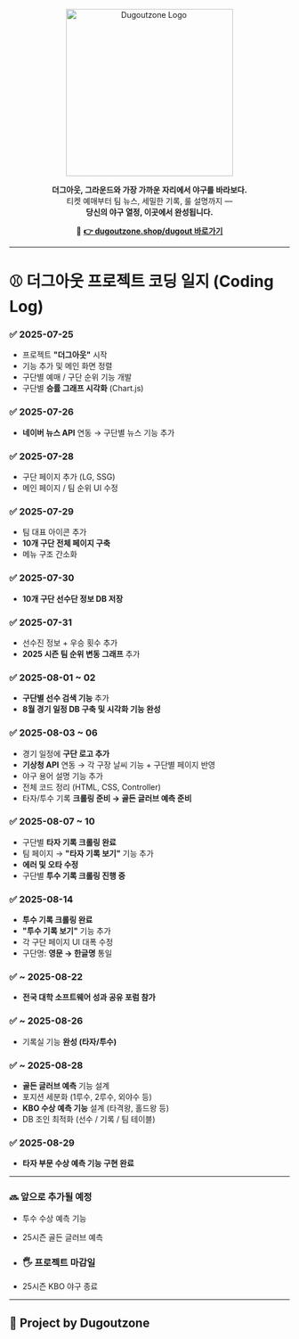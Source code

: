 <p align="center">
  <img src="https://dugoutzone.s3.ap-northeast-2.amazonaws.com/dugoutzonelogo.png" alt="Dugoutzone Logo" width="300"/>
</p>

<p align="center">
  <strong>더그아웃, 그라운드와 가장 가까운 자리에서 야구를 바라보다.</strong><br>
  티켓 예매부터 팀 뉴스, 세밀한 기록, 룰 설명까지 — <br>
  <strong>당신의 야구 열정, 이곳에서 완성됩니다.</strong>
</p>

<p align="center">
  🔗 <a href="http://dugoutzone.shop/dugout" target="_blank"><strong>👉 dugoutzone.shop/dugout 바로가기</strong></a>
</p>

---

# ⚾ 더그아웃 프로젝트 코딩 일지 (Coding Log)

### ✅ 2025-07-25
- 프로젝트 **"더그아웃"** 시작
- 기능 추가 및 메인 화면 정렬
- 구단별 예매 / 구단 순위 기능 개발
- 구단별 **승률 그래프 시각화** (Chart.js)

### ✅ 2025-07-26
- **네이버 뉴스 API** 연동 → 구단별 뉴스 기능 추가

### ✅ 2025-07-28
- 구단 페이지 추가 (LG, SSG)
- 메인 페이지 / 팀 순위 UI 수정

### ✅ 2025-07-29
- 팀 대표 아이콘 추가
- **10개 구단 전체 페이지 구축**
- 메뉴 구조 간소화

### ✅ 2025-07-30
- **10개 구단 선수단 정보 DB 저장**

### ✅ 2025-07-31
- 선수진 정보 + 우승 횟수 추가
- **2025 시즌 팀 순위 변동 그래프** 추가

### ✅ 2025-08-01 ~ 02
- **구단별 선수 검색 기능** 추가
- **8월 경기 일정 DB 구축 및 시각화 기능 완성**

### ✅ 2025-08-03 ~ 06
- 경기 일정에 **구단 로고 추가**
- **기상청 API** 연동 → 각 구장 날씨 기능 + 구단별 페이지 반영
- 야구 용어 설명 기능 추가
- 전체 코드 정리 (HTML, CSS, Controller)
- 타자/투수 기록 **크롤링 준비 → 골든 글러브 예측 준비**

### ✅ 2025-08-07 ~ 10
- 구단별 **타자 기록 크롤링 완료**
- 팀 페이지 → **"타자 기록 보기"** 기능 추가
- **에러 및 오타 수정**
- 구단별 **투수 기록 크롤링 진행 중**

### ✅ 2025-08-14
- **투수 기록 크롤링 완료**
- **"투수 기록 보기"** 기능 추가
- 각 구단 페이지 UI 대폭 수정
- 구단명: **영문 → 한글명** 통일

### ✅ ~ 2025-08-22
- **전국 대학 소프트웨어 성과 공유 포럼 참가**

### ✅ ~ 2025-08-26
- 기록실 기능 **완성 (타자/투수)**

### ✅ ~ 2025-08-28
- **골든 글러브 예측** 기능 설계
- 포지션 세분화 (1루수, 2루수, 외야수 등)
- **KBO 수상 예측 기능** 설계 (타격왕, 홀드왕 등)
- DB 조인 최적화 (선수 / 기록 / 팀 테이블)

### ✅ 2025-08-29
- **타자 부문 수상 예측 기능 구현 완료**

---

### 🔜 앞으로 추가될 예정
- 투수 수상 예측 기능
- 25시즌 골든 글러브 예측

- ### 🖐️ 프로젝트 마감일
- 25시즌 KBO 야구 종료

---

## 🧢 Project by Dugoutzone
